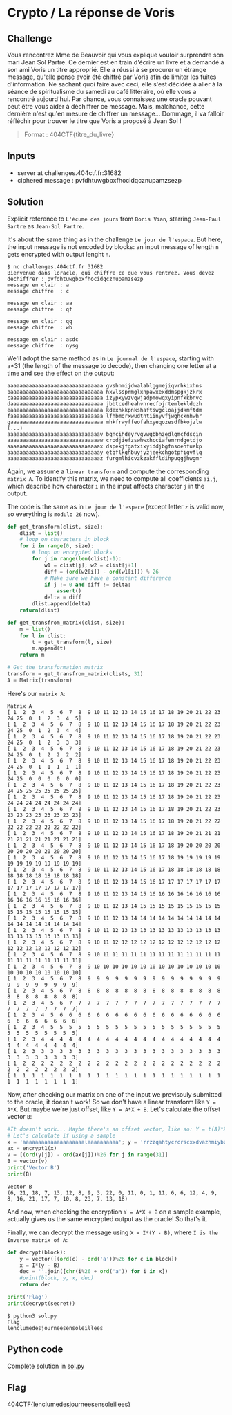 # Crypto / La réponse de Voris

## Challenge
Vous rencontrez Mme de Beauvoir qui vous explique vouloir surprendre son mari Jean Sol Partre. Ce dernier est en train d'écrire un livre et a demandé à son ami Voris un titre approprié. Elle a réussi à se procurer un étrange message, qu'elle pense avoir été chiffré par Voris afin de limiter les fuites d'information. Ne sachant quoi faire avec ceci, elle s'est décidée à aller à la séance de spiritualisme du samedi au café littéraire, où elle vous a rencontré aujourd'hui. Par chance, vous connaissez une oracle pouvant peut être vous aider à déchiffrer ce message. Mais, malchance, cette dernière n'est qu'en mesure de chiffrer un message... Dommage, il va falloir réfléchir pour trouver le titre que Voris a proposé à Jean Sol !

> Format : 404CTF{titre_du_livre}

## Inputs
- server at challenges.404ctf.fr:31682
- ciphered message : pvfdhtuwgbpxfhocidqcznupamzsezp

## Solution
Explicit reference to `L'écume des jours` from `Boris Vian`, starring `Jean-Paul Sartre` as `Jean-Sol Partre`.

It's about the same thing as in the challenge `Le jour de l'espace`. But here, the input message is not encoded by blocks: an input message of length `n` gets encrypted with output lenght `n`.

```console
$ nc challenges.404ctf.fr 31682
Bienvenue dans loracle, qui chiffre ce que vous rentrez. Vous devez dechiffrer : pvfdhtuwgbpxfhocidqcznupamzsezp
message en clair : a
message chiffre  : c

message en clair : aa
message chiffre  : qf

message en clair : qq
message chiffre  : wb

message en clair : asdc
message chiffre  : nysg
```

We'll adopt the same method as in `Le journal de l'espace`, starting with `a`*31 (the length of the message to decode), then changing one letter at a time and see the effect on the output:

```console
aaaaaaaaaaaaaaaaaaaaaaaaaaaaaaa gvshnmijdwalablggmejiqvrhkixhns
baaaaaaaaaaaaaaaaaaaaaaaaaaaaaa hxvlssprmglxnpawxexddmspgkjzkrx
caaaaaaaaaaaaaaaaaaaaaaaaaaaaaa izypxywzvqwjadpmowqxyipnfkkbnvc
daaaaaaaaaaaaaaaaaaaaaaaaaaaaaa jbbtcedheahvnrecfojrtemlekldqzh
eaaaaaaaaaaaaaaaaaaaaaaaaaaaaaa kdexhkkpnkshaftswgcloajjdkmftdm
faaaaaaaaaaaaaaaaaaaaaaaaaaaaaa lfhbmqrxwudtntiinyvfjwghcknhwhr
gaaaaaaaaaaaaaaaaaaaaaaaaaaaaaa mhkfrwyffeofahxyeqozesdfbkojzlw
(...)
aaaaaaaaaaaaaaaaaaaaaaaaaaaaaav bqncihdeyrvgvwgbbhzedlqmcfdscin
aaaaaaaaaaaaaaaaaaaaaaaaaaaaaaw crodjiefzswhwxhcciafemrndgetdjo
aaaaaaaaaaaaaaaaaaaaaaaaaaaaaax dspekjfgatxixyiddjbgfnsoehfuekp
aaaaaaaaaaaaaaaaaaaaaaaaaaaaaay etqflkghbuyjyzjeekchgotpfigvflq
aaaaaaaaaaaaaaaaaaaaaaaaaaaaaaz furgmlhicvzkzakffldihpuqgjhwgmr
```

Again, we assume a `linear transform` and compute the corresponding  `matrix A`. To identify this matrix, we need to compute all coefficients `ai,j`, which describe how character `i` in the input affects character `j` in the output.

The code is the same as in `Le jour de l'espace` (except letter `z` is valid now, so everything is `modulo 26` now).

```python
def get_transform(clist, size):
    dlist = list()
    # loop on characters in block
    for i in range(0, size):
        # loop on encrypted blocks
        for j in range(len(clist)-1):
            w1 = clist[j]; w2 = clist[j+1]
            diff = (ord(w2[i]) - ord(w1[i])) % 26
            # Make sure we have a constant difference
            if j != 0 and diff != delta:
                assert()
            delta = diff
        dlist.append(delta)
    return(dlist)

def get_transfrom_matrix(clist, size):
    m = list()
    for l in clist:
        t = get_transform(l, size)
        m.append(t)
    return m

# Get the transformation matrix
transform = get_transfrom_matrix(clists, 31)
A = Matrix(transform)
```

Here's our `matrix A`:

```console
Matrix A
[ 1  2  3  4  5  6  7  8  9 10 11 12 13 14 15 16 17 18 19 20 21 22 23 24 25  0  1  2  3  4  5]
[ 1  2  3  4  5  6  7  8  9 10 11 12 13 14 15 16 17 18 19 20 21 22 23 24 25  0  1  2  3  4  4]
[ 1  2  3  4  5  6  7  8  9 10 11 12 13 14 15 16 17 18 19 20 21 22 23 24 25  0  1  2  3  3  3]
[ 1  2  3  4  5  6  7  8  9 10 11 12 13 14 15 16 17 18 19 20 21 22 23 24 25  0  1  2  2  2  2]
[ 1  2  3  4  5  6  7  8  9 10 11 12 13 14 15 16 17 18 19 20 21 22 23 24 25  0  1  1  1  1  1]
[ 1  2  3  4  5  6  7  8  9 10 11 12 13 14 15 16 17 18 19 20 21 22 23 24 25  0  0  0  0  0  0]
[ 1  2  3  4  5  6  7  8  9 10 11 12 13 14 15 16 17 18 19 20 21 22 23 24 25 25 25 25 25 25 25]
[ 1  2  3  4  5  6  7  8  9 10 11 12 13 14 15 16 17 18 19 20 21 22 23 24 24 24 24 24 24 24 24]
[ 1  2  3  4  5  6  7  8  9 10 11 12 13 14 15 16 17 18 19 20 21 22 23 23 23 23 23 23 23 23 23]
[ 1  2  3  4  5  6  7  8  9 10 11 12 13 14 15 16 17 18 19 20 21 22 22 22 22 22 22 22 22 22 22]
[ 1  2  3  4  5  6  7  8  9 10 11 12 13 14 15 16 17 18 19 20 21 21 21 21 21 21 21 21 21 21 21]
[ 1  2  3  4  5  6  7  8  9 10 11 12 13 14 15 16 17 18 19 20 20 20 20 20 20 20 20 20 20 20 20]
[ 1  2  3  4  5  6  7  8  9 10 11 12 13 14 15 16 17 18 19 19 19 19 19 19 19 19 19 19 19 19 19]
[ 1  2  3  4  5  6  7  8  9 10 11 12 13 14 15 16 17 18 18 18 18 18 18 18 18 18 18 18 18 18 18]
[ 1  2  3  4  5  6  7  8  9 10 11 12 13 14 15 16 17 17 17 17 17 17 17 17 17 17 17 17 17 17 17]
[ 1  2  3  4  5  6  7  8  9 10 11 12 13 14 15 16 16 16 16 16 16 16 16 16 16 16 16 16 16 16 16]
[ 1  2  3  4  5  6  7  8  9 10 11 12 13 14 15 15 15 15 15 15 15 15 15 15 15 15 15 15 15 15 15]
[ 1  2  3  4  5  6  7  8  9 10 11 12 13 14 14 14 14 14 14 14 14 14 14 14 14 14 14 14 14 14 14]
[ 1  2  3  4  5  6  7  8  9 10 11 12 13 13 13 13 13 13 13 13 13 13 13 13 13 13 13 13 13 13 13]
[ 1  2  3  4  5  6  7  8  9 10 11 12 12 12 12 12 12 12 12 12 12 12 12 12 12 12 12 12 12 12 12]
[ 1  2  3  4  5  6  7  8  9 10 11 11 11 11 11 11 11 11 11 11 11 11 11 11 11 11 11 11 11 11 11]
[ 1  2  3  4  5  6  7  8  9 10 10 10 10 10 10 10 10 10 10 10 10 10 10 10 10 10 10 10 10 10 10]
[ 1  2  3  4  5  6  7  8  9  9  9  9  9  9  9  9  9  9  9  9  9  9  9  9  9  9  9  9  9  9  9]
[ 1  2  3  4  5  6  7  8  8  8  8  8  8  8  8  8  8  8  8  8  8  8  8  8  8  8  8  8  8  8  8]
[ 1  2  3  4  5  6  7  7  7  7  7  7  7  7  7  7  7  7  7  7  7  7  7  7  7  7  7  7  7  7  7]
[ 1  2  3  4  5  6  6  6  6  6  6  6  6  6  6  6  6  6  6  6  6  6  6  6  6  6  6  6  6  6  6]
[ 1  2  3  4  5  5  5  5  5  5  5  5  5  5  5  5  5  5  5  5  5  5  5  5  5  5  5  5  5  5  5]
[ 1  2  3  4  4  4  4  4  4  4  4  4  4  4  4  4  4  4  4  4  4  4  4  4  4  4  4  4  4  4  4]
[ 1  2  3  3  3  3  3  3  3  3  3  3  3  3  3  3  3  3  3  3  3  3  3  3  3  3  3  3  3  3  3]
[ 1  2  2  2  2  2  2  2  2  2  2  2  2  2  2  2  2  2  2  2  2  2  2  2  2  2  2  2  2  2  2]
[ 1  1  1  1  1  1  1  1  1  1  1  1  1  1  1  1  1  1  1  1  1  1  1  1  1  1  1  1  1  1  1]
```

Now, after checking our matrix on one of the input we previsouly submitted to the oracle, it doesn't work! So we don't have a linear transform like `Y = A*X`. But maybe we're just offset, like `Y = A*X + B`. Let's calculate the offset vector `B`:

```python
#It doesn't work... Maybe there's an offset vector, like so: Y = t(A)*X + B
# Let's calculate if using a sample
x = 'aaaaaaaaaaaaaaaaaaaalaaaaaaaaaa'; y = 'rrzzqahtycrcrscxxdvazhmiybzoyej'
ax = encrypt1(x)
v = [(ord(y[j]) - ord(ax[j]))%26 for j in range(31)]
B = vector(v)
print('Vector B')
print(B)
```

```console
Vector B
(6, 21, 18, 7, 13, 12, 8, 9, 3, 22, 0, 11, 0, 1, 11, 6, 6, 12, 4, 9, 8, 16, 21, 17, 7, 10, 8, 23, 7, 13, 18)
```

And now, when checking the encryption `Y = A*X + B` on a sample example, actually gives us the same encrypted output as the oracle! So that's it.

Finally, we can decrypt the message using `X = I*(Y - B)`, where `I is the Inverse matrix of A`:

```python
def decrypt(block):
    y = vector([(ord(c) - ord('a'))%26 for c in block])
    x = I*(y - B)
    dec = ''.join([chr(i%26 + ord('a')) for i in x])
    #print(block, y, x, dec)
    return dec

print('Flag')
print(decrypt(secret))
```

```console
$ python3 sol.py
Flag
lenclumedesjourneesensoleillees
```

## Python code
Complete solution in [sol.py](./sol.py)

## Flag
404CTF{lenclumedesjourneesensoleillees}

